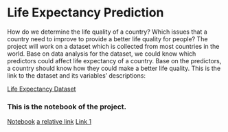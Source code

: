 # Life Expectancy Prediction
How do we determine the life quality of a country? Which issues that a country need to improve to provide a better life quality for people? The project will work on a dataset which is collected from most countries in the world. Base on data analysis for the dataset, we could know which predictors could affect life expectancy of a country. Base on the predictors, a country should know how they could make a better life quality. This is the link to the dataset and its variables’ descriptions:

[Life Expectancy Dataset](https://www.kaggle.com/kumarajarshi/life-expectancy-who)
### This is the notebook of the project. 
[Notebook](file:///C:/Users/Joe/Desktop/Life_Expectancy_Prediction.html)
[a relative link](file:///C:/Users/Joe/Desktop/Life_Expectancy_Prediction.html.md)
<a href="file:///C:/Users/Joe/Desktop/Life_Expectancy_Prediction.html">Link 1</a>
